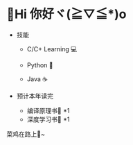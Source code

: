 # 🍕Hi 你好ヾ(≧▽≦*)o

- 技能 

  - C/C+ Learning 💻
  - Python 🐍

  - Java ☕

- 预计本年读完
  - 编译原理书📕 *1
  - 深度学习书📕 *1

菜鸡在路上🐥~